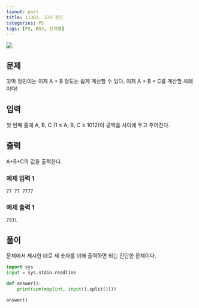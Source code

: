 ```yaml
---
layout: post
title: 11382. 꼬마 정민
categories: PS
tags: [PS, BOJ, 단계별]
---
```


<img src="https://onlinejudgeimages.s3-ap-northeast-1.amazonaws.com/images/boj-og.png" />

## 문제

꼬마 정민이는 이제 A + B 정도는 쉽게 계산할 수 있다. 이제 A + B + C를 계산할 차례이다!

## 입력

첫 번째 줄에 A, B, C (1 ≤ A, B, C ≤ 1012)이 공백을 사이에 두고 주어진다.

## 출력

A+B+C의 값을 출력한다.

### 예제 입력 1

```
77 77 7777
```

### 예제 출력 1

```
7931
```

## 풀이

문제에서 제시한 대로 세 숫자를 더해 출력하면 되는 간단한 문제이다.

```python
import sys
input = sys.stdin.readline

def answer():
    print(sum(map(int, input().split())))

answer()

```
